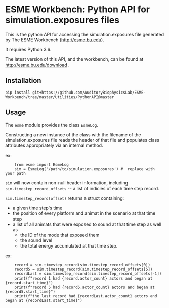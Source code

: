 # ESME Workbench: Python API for simulation.exposures files

This is the python API for accessing the simulation.exposures file generated by The ESME Workbench (http://esme.bu.edu).

It requires Python 3.6.

The latest version of this API, and the workbench, can be found at http://esme.bu.edu/download .

## Installation

`pip install git+https://github.com/AuditoryBiophysicsLab/ESME-Workbench/tree/master/Utilities/PythonAPI@master`

## Usage
The `esme` module provides the class `EsmeLog`.   

Constructing a new instance of the class with the filename of the simulation.exposures file reads the header of that file and
populates class attributes appropriately via an internal method.

ex:

```
    from esme import EsmeLog
    sim = EsmeLog('/path/to/simulation.exposures') #  replace with your path
```

`sim` will now contain non-null header information, including `sim.timestep_record_offsets` -- a list of indicies of each time step record.

`sim.timestep_record(offset)`  returns a struct containing:

- a given time step's time
- the position of every platform and animat in the scenario at that time step
- a list of all animats that were exposed to sound at that time step as well as    
    - the ID of the mode that exposed them
    - the sound level
    - the total energy accumulated at that time step.

ex:

```
    record = sim.timestep_record(sim.timestep_record_offsets[0])
    record5 = sim.timestep_record(sim.timestep_record_offsets[5])
    recordLast = sim.timestep_record(sim.timestep_record_offsets[-1])
    print(f"record 1 had {record.actor_count} actors and began at {record.start_time}")
    print(f"record 5 had {record5.actor_count} actors and began at {record5.start_time}")
    print(f"the last record had {recordLast.actor_count} actors and began at {recordLast.start_time}")
```
